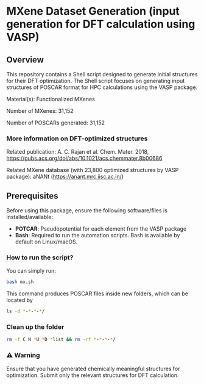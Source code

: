 # **MXene Dataset Generation** (input generation for DFT calculation using VASP)

## Overview
This repository contains a Shell script designed to generate initial structures for their DFT optimization. The Shell script focuses on generating input structures of POSCAR format for HPC calculations using the VASP package.

Material(s): Functionalized MXenes

Number of MXenes: 31,152

Number of POSCARs generated: 31,152

### More information on DFT-optimized structures

Related publication: A. C. Rajan et al. Chem. Mater. 2018, https://pubs.acs.org/doi/abs/10.1021/acs.chemmater.8b00686 

Related MXene database (with 23,800 optimized structures by VASP package): aNANt (https://anant.mrc.iisc.ac.in/)

## Prerequisites
Before using this package, ensure the following software/files is installed/available:
- **POTCAR**: Pseudopotential for each element from the VASP package
- **Bash**: Required to run the automation scripts. Bash is available by default on Linux/macOS. 

### How to run the script?
You can simply run:

```bash
bash mx.sh
```


This command produces POSCAR files inside new folders, which can be located by
```bash
ls -d *-*-*-*/
```


### Clean up the folder
```bash
rm -f C N *U *D *list && rm -rf *-*-*-*/
```

### ⚠️ Warning
Ensure that you have generated chemically meaningful structures for optimization. Submit only the relevant structures for DFT calculation.
